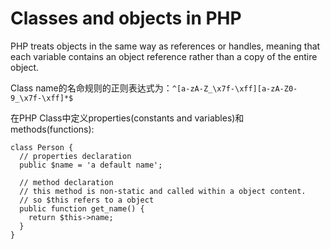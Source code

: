# Classes and objects in PHP
PHP treats objects in the same way as references or handles, meaning that each variable contains an object reference rather than a copy of the entire object.

Class name的名命规则的正则表达式为：`^[a-zA-Z_\x7f-\xff][a-zA-Z0-9_\x7f-\xff]*$`

在PHP Class中定义properties(constants and variables)和methods(functions):

```
class Person {
  // properties declaration
  public $name = 'a default name';
  
  // method declaration
  // this method is non-static and called within a object content.
  // so $this refers to a object
  public function get_name() {
    return $this->name;
  }
}
```
